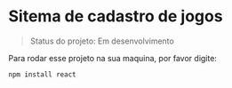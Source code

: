 <h1>Sitema de cadastro de jogos</h1>

> Status do projeto: Em desenvolvimento

Para rodar esse projeto na sua maquina, por favor digite:

```
npm install react
```

